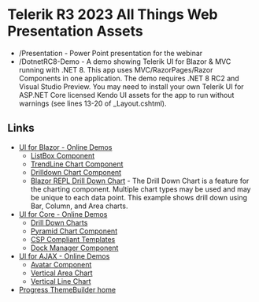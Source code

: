 # Telerik R3 2023 All Things Web Presentation Assets

* /Presentation - Power Point presentation for the webinar
* /DotnetRC8-Demo - A demo showing Telerik UI for Blazor & MVC running with .NET 8. This app uses MVC/RazorPages/Razor Components in one application. The demo requires .NET 8 RC2 and Visual Studio Preview. You may need to install your own Telerik UI for ASP.NET Core licensed Kendo UI assets for the app to run without warnings (see lines 13-20 of _Layout.cshtml).

## Links

* [UI for Blazor - Online Demos](https://demos.telerik.com/blazor-ui)
    * [ListBox Component](https://demos.telerik.com/blazor-ui/listbox/overview)
    * [TrendLine Chart Component](https://demos.telerik.com/blazor-ui/chart/trendline-chart)
    * [Drilldown Chart Component](https://demos.telerik.com/blazor-ui/chart/drilldown-chart)
    * [Blazor REPL Drill Down Chart](https://blazorrepl.telerik.com/GdbaGubg41re4rRd02) - The Drill Down Chart is a feature for the charting component. Multiple chart types may be used and may be unique to each data point. This example shows drill down using Bar, Column, and Area charts.
* [UI for Core - Online Demos](https://demos.telerik.com/aspnet-core/)
    * [Drill Down Charts](https://demos.telerik.com/aspnet-core/drilldown-charts)
    * [Pyramid Chart Component](https://demos.telerik.com/aspnet-core/pyramid-charts)
    * [CSP Compliant Templates](https://demos.telerik.com/aspnet-core/template)
    * [Dock Manager Component](https://demos.telerik.com/aspnet-core/dockmanager)
* [UI for AJAX - Online Demos](https://demos.telerik.com/aspnet-ajax)
    * [Avatar Component](https://demos.telerik.com/aspnet-ajax/avatar/overview/defaultcs.aspx)
    * [Vertical Area Chart](https://demos.telerik.com/aspnet-ajax/htmlchart/examples/charttypes/verticalareachart/defaultcs.aspx)
    * [Vertical Line Chart](https://demos.telerik.com/aspnet-ajax/htmlchart/examples/charttypes/verticallinechart/defaultcs.aspx)
* [Progress ThemeBuilder home](https://themebuilder.telerik.com/)